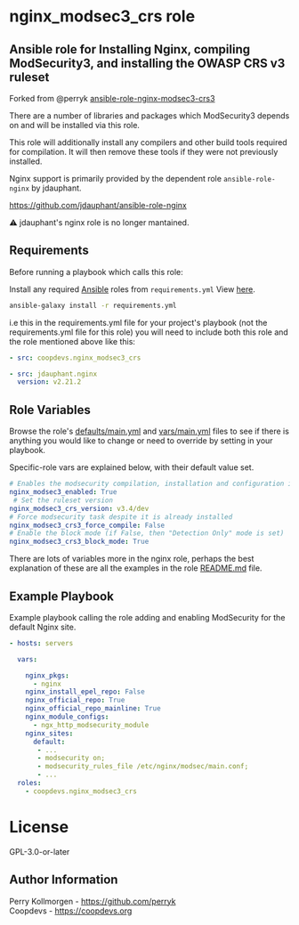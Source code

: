 # nginx_modsec3_crs role
## Ansible role for Installing Nginx, compiling ModSecurity3, and installing the OWASP CRS v3 ruleset 

Forked from @perryk [ansible-role-nginx-modsec3-crs3](https://github.com/perryk/ansible-role-nginx-modsec3-crs3)

There are a number of libraries and packages which ModSecurity3 depends on and will be installed via this role.

This role will additionally install any compilers and other build tools required for compilation. It will then remove these tools if they were not previously installed. 

Nginx support is primarily provided by the dependent role `ansible-role-nginx` by jdauphant.

https://github.com/jdauphant/ansible-role-nginx

:warning:  jdauphant's nginx role is no longer mantained.

## Requirements

Before running a playbook which calls this role:

Install any required [Ansible](https://www.ansible.com) roles from `requirements.yml` View [here](requirements.yml).

```bash
ansible-galaxy install -r requirements.yml
```
i.e this in the requirements.yml file for your project's playbook (not the requirements.yml file for this role) you will need to include both this role and the role mentioned above like this:

```yml
- src: coopdevs.nginx_modsec3_crs

- src: jdauphant.nginx
  version: v2.21.2
```

## Role Variables

Browse the role's [defaults/main.yml](defaults/main.yml) and [vars/main.yml](vars/main.yml) files to see if there is anything you would like to change or need to override by setting in your playbook.

Specific-role vars are explained below, with their default value set.

```yaml
# Enables the modsecurity compilation, installation and configuration if it is not installed
nginx_modsec3_enabled: True
 # Set the ruleset version
nginx_modsec3_crs_version: v3.4/dev
# Force modsecurity task despite it is already installed
nginx_modsec3_crs3_force_compile: False
# Enable the block mode (if False, then "Detection Only" mode is set)
nginx_modsec3_crs3_block_mode: True
```

There are lots of variables more in the nginx role, perhaps the best explanation of these are all the examples in the role [README.md](https://github.com/jdauphant/ansible-role-nginx/blob/master/README.md) file.


## Example Playbook

Example playbook calling the role adding and enabling ModSecurity for the default Nginx site.

```yaml
- hosts: servers

  vars:

    nginx_pkgs:
      - nginx
    nginx_install_epel_repo: False
    nginx_official_repo: True
    nginx_official_repo_mainline: True
    nginx_module_configs:
      - ngx_http_modsecurity_module
    nginx_sites:
      default:
       - ...
       - modsecurity on;
       - modsecurity_rules_file /etc/nginx/modsec/main.conf;
       - ...
  roles:
    - coopdevs.nginx_modsec3_crs
```

# License

GPL-3.0-or-later

## Author Information

Perry Kollmorgen - https://github.com/perryk  
Coopdevs - https://coopdevs.org

